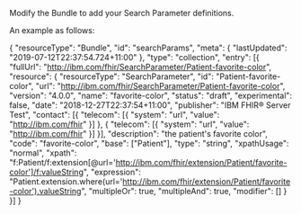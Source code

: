 Modify the Bundle to add your Search Parameter definitions.  

An example as follows: 

{
	"resourceType": "Bundle",
	"id": "searchParams",
	"meta": {
		"lastUpdated": "2019-07-12T22:37:54.724+11:00"
	},
	"type": "collection",
	"entry": [{
		"fullUrl": "http://ibm.com/fhir/SearchParameter/Patient-favorite-color",
		"resource": {
			"resourceType": "SearchParameter",
			"id": "Patient-favorite-color",
			"url": "http://ibm.com/fhir/SearchParameter/Patient-favorite-color",
			"version": "4.0.0",
			"name": "favorite-color",
			"status": "draft",
			"experimental": false,
			"date": "2018-12-27T22:37:54+11:00",
			"publisher": "IBM FHIR® Server Test",
			"contact": [{
				"telecom": [{
					"system": "url",
					"value": "http://ibm.com/fhir"
				}]
			},
			{
				"telecom": [{
					"system": "url",
					"value": "http://ibm.com/fhir"
				}]
			}],
			"description": "the patient's favorite color",
			"code": "favorite-color",
			"base": ["Patient"],
			"type": "string",
			"xpathUsage": "normal",
			"xpath": "f:Patient/f:extension[@url='http://ibm.com/fhir/extension/Patient/favorite-color']/f:valueString",
			"expression": "Patient.extension.where(url='http://ibm.com/fhir/extension/Patient/favorite-color').valueString",
			"multipleOr": true,
			"multipleAnd": true,
			"modifier": []
		}
	}]
}
